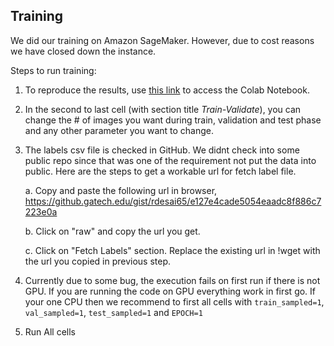 ## Training

We did our training on Amazon SageMaker. However, due to cost reasons we have closed down the instance.

Steps to run training:

1. To reproduce the results, use [this link](https://colab.research.google.com/drive/1YexphDBE2YU4Qj6q3IQtN7ckZcHcTQkD#scrollTo=XCr8Ctc42HOV) to access the Colab Notebook.

2. In the second to last cell (with section title *Train-Validate*), you can change the # of images you want during train, validation and test phase and any other parameter you want to change.
3. The labels csv file is checked in GitHub. We didnt check into some public repo since that was one of the requirement not put the data into public. Here are the steps to get a workable url for fetch label file.
    
    a. Copy and paste the following url in browser, https://github.gatech.edu/gist/rdesai65/e127e4cade5054eaadc8f886c7223e0a
    
    b. Click on "raw" and copy the url you get.
    
    c. Click on "Fetch Labels" section. Replace the existing url in !wget with the url you copied in previous step.
 
 4. Currently due to some bug, the execution fails on first run if there is not GPU. If you are running the code on GPU everything work in first go. If your one CPU then we recommend to first all cells with `train_sampled=1`, `val_sampled=1`, `test_sampled=1` and `EPOCH=1`
 
 5. Run All cells
